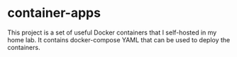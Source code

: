 
# container-apps

This project is a set of useful Docker containers that I self-hosted in my home lab.  It contains docker-compose YAML that can be used to deploy the containers.
